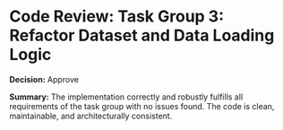 # Code Review: Task Group 3: Refactor Dataset and Data Loading Logic

**Decision:** Approve

**Summary:**
The implementation correctly and robustly fulfills all requirements of the task group with no issues found. The code is clean, maintainable, and architecturally consistent.
